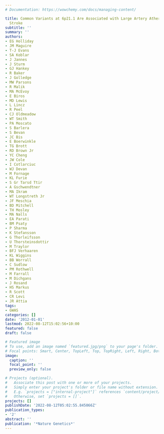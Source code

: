 ```yaml
---
# Documentation: https://wowchemy.com/docs/managing-content/

title: Common Variants at 6p21.1 Are Associated with Large Artery Atherosclerotic
  Stroke
subtitle: ''
summary: ''
authors:
- EG Holliday
- JM Maguire
- T-J Evans
- SA Koblar
- J Jannes
- J Sturm
- GJ Hankey
- R Baker
- J Golledge
- MW Parsons
- R Malik
- MA McEvoy
- E Biros
- MD Lewis
- L Lincz
- R Peel
- CJ Oldmeadow
- WT Smith
- PA Moscato
- S Barlera
- S Bevan
- JC Bis
- E Boerwinkle
- TG Brott
- RD Brown Jr
- YC Cheng
- JW Cole
- I Cotlarciuc
- WJ Devan
- M Fornage
- KL Furie
- S Gr Tarsd Ttir
- A Gschwendtner
- MA Ikram
- WT Longstreth Jr
- JF Meschia
- BD Mitchell
- TH Mosley
- MA Nalls
- EA Parati
- BM Psaty
- P Sharma
- K Stefansson
- G Thorleifsson
- U Thorsteinsdottir
- M Traylor
- BFJ Verhaaren
- KL Wiggins
- BB Worrall
- C Sudlow
- PM Rothwell
- M Farrall
- M Dichgans
- J Rosand
- HS Markus
- R Scott
- CR Levi
- JR Attia
tags:
- GWAS
categories: []
date: '2012-01-01'
lastmod: 2022-08-12T15:02:56+10:00
featured: false
draft: false

# Featured image
# To use, add an image named `featured.jpg/png` to your page's folder.
# Focal points: Smart, Center, TopLeft, Top, TopRight, Left, Right, BottomLeft, Bottom, BottomRight.
image:
  caption: ''
  focal_point: ''
  preview_only: false

# Projects (optional).
#   Associate this post with one or more of your projects.
#   Simply enter your project's folder or file name without extension.
#   E.g. `projects = ["internal-project"]` references `content/project/deep-learning/index.md`.
#   Otherwise, set `projects = []`.
projects: []
publishDate: '2022-08-12T05:02:55.845066Z'
publication_types:
- '2'
abstract: ''
publication: '*Nature Genetics*'
---
```

